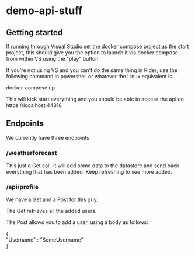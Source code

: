 # demo-api-stuff


## Getting started

If running through Visual Studio set the docker compose project as the start project, this should give you the option to launch it via docker compose from within VS using the "play" button.

If you're not using VS and you can't do the same thing in Rider; use the following command in powershell or whatever the Linux equivalent is.

docker-compose up


This will kick start everything and you should be able to access the api on https://localhost:44318

## Endpoints

We currently have three endpoints

### /weatherforecast

This just a Get call, it will add some data to the datastore and send back everything that has been added. Keep refreshing to see more added.

### /api/profile

We have a Get and a Post for this guy.

The Get retrieves all the added users.

The Post allows you to add a user, using a body as follows:

{  
    "Username" : "SomeUsername"  
}